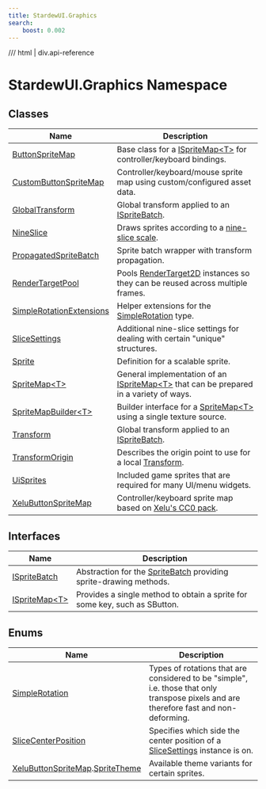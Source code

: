 ```yaml
---
title: StardewUI.Graphics
search:
    boost: 0.002
---
```


<link rel="stylesheet" href="/StardewUI/stylesheets/reference.css" />

/// html | div.api-reference

# StardewUI.Graphics Namespace

## Classes

| Name | Description |
| --- | --- |
| [ButtonSpriteMap](buttonspritemap.md) | Base class for a [ISpriteMap&lt;T&gt;](ispritemap-1.md) for controller/keyboard bindings. |
| [CustomButtonSpriteMap](custombuttonspritemap.md) | Controller/keyboard/mouse sprite map using custom/configured asset data. |
| [GlobalTransform](globaltransform.md) | Global transform applied to an [ISpriteBatch](ispritebatch.md). |
| [NineSlice](nineslice.md) | Draws sprites according to a [nine-slice scale](https://en.wikipedia.org/wiki/9-slice_scaling). |
| [PropagatedSpriteBatch](propagatedspritebatch.md) | Sprite batch wrapper with transform propagation. |
| [RenderTargetPool](rendertargetpool.md) | Pools [RenderTarget2D](https://docs.monogame.net/api/Microsoft.Xna.Framework.Graphics.RenderTarget2D.html) instances so they can be reused across multiple frames. |
| [SimpleRotationExtensions](simplerotationextensions.md) | Helper extensions for the [SimpleRotation](simplerotation.md) type. |
| [SliceSettings](slicesettings.md) | Additional nine-slice settings for dealing with certain "unique" structures. |
| [Sprite](sprite.md) | Definition for a scalable sprite. |
| [SpriteMap&lt;T&gt;](spritemap-1.md) | General implementation of an [ISpriteMap&lt;T&gt;](ispritemap-1.md) that can be prepared in a variety of ways. |
| [SpriteMapBuilder&lt;T&gt;](spritemapbuilder-1.md) | Builder interface for a [SpriteMap&lt;T&gt;](spritemap-1.md) using a single texture source. |
| [Transform](transform.md) | Global transform applied to an [ISpriteBatch](ispritebatch.md). |
| [TransformOrigin](transformorigin.md) | Describes the origin point to use for a local [Transform](transform.md). |
| [UiSprites](uisprites.md) | Included game sprites that are required for many UI/menu widgets. |
| [XeluButtonSpriteMap](xelubuttonspritemap.md) | Controller/keyboard sprite map based on [Xelu's CC0 pack](https://thoseawesomeguys.com/prompts/). |

## Interfaces

| Name | Description |
| --- | --- |
| [ISpriteBatch](ispritebatch.md) | Abstraction for the [SpriteBatch](https://docs.monogame.net/api/Microsoft.Xna.Framework.Graphics.SpriteBatch.html) providing sprite-drawing methods. |
| [ISpriteMap&lt;T&gt;](ispritemap-1.md) | Provides a single method to obtain a sprite for some key, such as SButton. |

## Enums

| Name | Description |
| --- | --- |
| [SimpleRotation](simplerotation.md) | Types of rotations that are considered to be "simple", i.e. those that only transpose pixels and are therefore fast and non-deforming. |
| [SliceCenterPosition](slicecenterposition.md) | Specifies which side the center position of a [SliceSettings](slicesettings.md) instance is on. |
| [XeluButtonSpriteMap](xelubuttonspritemap.md).[SpriteTheme](xelubuttonspritemap.spritetheme.md) | Available theme variants for certain sprites. |

